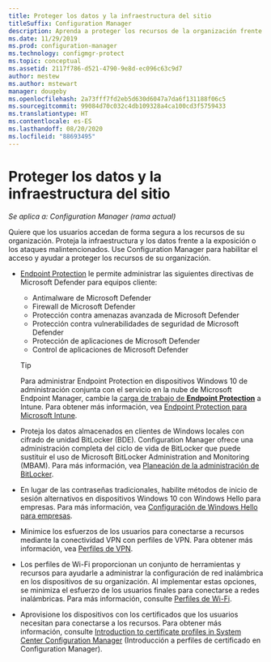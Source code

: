 ```yaml
---
title: Proteger los datos y la infraestructura del sitio
titleSuffix: Configuration Manager
description: Aprenda a proteger los recursos de la organización frente a exposiciones o ataques malintencionados con Configuration Manager.
ms.date: 11/29/2019
ms.prod: configuration-manager
ms.technology: configmgr-protect
ms.topic: conceptual
ms.assetid: 2117f786-d521-4790-9e8d-ec096c63c9d7
author: mestew
ms.author: mstewart
manager: dougeby
ms.openlocfilehash: 2a73fff7fd2eb5d630d6047a7da6f131188f06c5
ms.sourcegitcommit: 99084d70c032c4db109328a4ca100cd3f5759433
ms.translationtype: HT
ms.contentlocale: es-ES
ms.lasthandoff: 08/20/2020
ms.locfileid: "88693495"
---
```

# <a name="protect-data-and-site-infrastructure"></a>Proteger los datos y la infraestructura del sitio

*Se aplica a: Configuration Manager (rama actual)*

Quiere que los usuarios accedan de forma segura a los recursos de su organización. Proteja la infraestructura y los datos frente a la exposición o los ataques malintencionados. Use Configuration Manager para habilitar el acceso y ayudar a proteger los recursos de su organización.  

- [Endpoint Protection](../deploy-use/endpoint-protection.md) le permite administrar las siguientes directivas de Microsoft Defender para equipos cliente:

  - Antimalware de Microsoft Defender
  - Firewall de Microsoft Defender
  - Protección contra amenazas avanzada de Microsoft Defender
  - Protección contra vulnerabilidades de seguridad de Microsoft Defender
  - Protección de aplicaciones de Microsoft Defender
  - Control de aplicaciones de Microsoft Defender

  > [!TIP]
  > Para administrar Endpoint Protection en dispositivos Windows 10 de administración conjunta con el servicio en la nube de Microsoft Endpoint Manager, cambie la [carga de trabajo de **Endpoint Protection**](../../comanage/workloads.md#endpoint-protection) a Intune. Para obtener más información, vea [Endpoint Protection para Microsoft Intune](/intune/endpoint-protection-windows-10).

- Proteja los datos almacenados en clientes de Windows locales con cifrado de unidad BitLocker (BDE). Configuration Manager ofrece una administración completa del ciclo de vida de BitLocker que puede sustituir el uso de Microsoft BitLocker Administration and Monitoring (MBAM). Para más información, vea [Planeación de la administración de BitLocker](../plan-design/bitlocker-management.md).

- En lugar de las contraseñas tradicionales, habilite métodos de inicio de sesión alternativos en dispositivos Windows 10 con Windows Hello para empresas. Para más información, vea [Configuración de Windows Hello para empresas](../deploy-use/windows-hello-for-business-settings.md).

- Minimice los esfuerzos de los usuarios para conectarse a recursos mediante la conectividad VPN con perfiles de VPN. Para obtener más información, vea [Perfiles de VPN](../deploy-use/vpn-profiles.md).  

- Los perfiles de Wi-Fi proporcionan un conjunto de herramientas y recursos para ayudarle a administrar la configuración de red inalámbrica en los dispositivos de su organización. Al implementar estas opciones, se minimiza el esfuerzo de los usuarios finales para conectarse a redes inalámbricas. Para más información, consulte [Perfiles de Wi-Fi](../deploy-use/create-wifi-profiles.md).  

- Aprovisione los dispositivos con los certificados que los usuarios necesitan para conectarse a los recursos. Para obtener más información, consulte [Introduction to certificate profiles in System Center Configuration Manager](../deploy-use/introduction-to-certificate-profiles.md) (Introducción a perfiles de certificado en Configuration Manager).